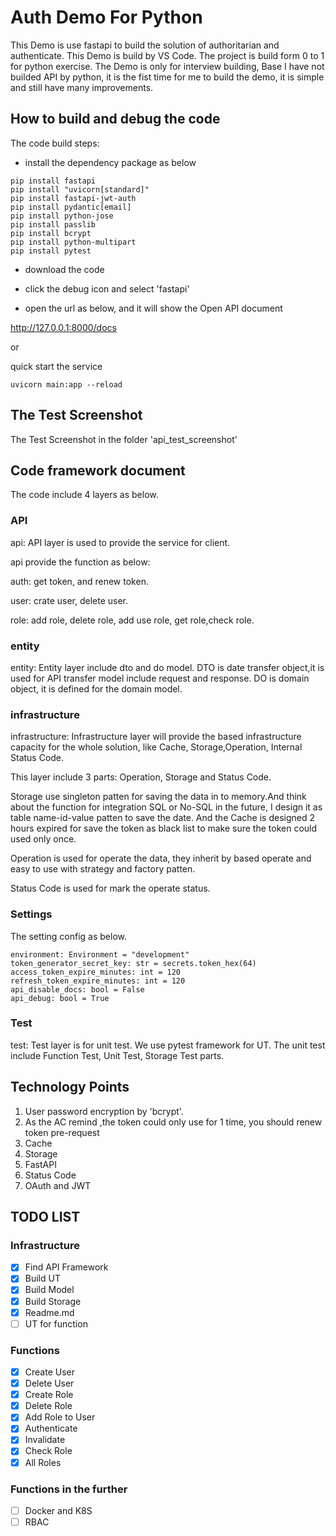 # Auth Demo For Python

This Demo is use fastapi to build the solution of authoritarian and authenticate.
This Demo is build by VS Code. The project is build form 0 to 1 for python exercise. The Demo is only for interview building, Base I have not builded API by python, it is the fist time for me to build the demo, it is simple and still have many improvements.

## How to build and debug the code

The code build steps:

- install the dependency package as below

```shell
pip install fastapi
pip install "uvicorn[standard]"
pip install fastapi-jwt-auth
pip install pydantic[email]
pip install python-jose
pip install passlib
pip install bcrypt
pip install python-multipart
pip install pytest
```

- download the code

- click the debug icon and select 'fastapi'

- open the url as below, and it will show the Open API document

<http://127.0.0.1:8000/docs>

or

quick start the service

`uvicorn main:app --reload`

## The Test Screenshot

The Test Screenshot in the folder 'api_test_screenshot'

## Code framework document

The code include 4 layers as below.

### API

api: API layer is used to provide the service for client.

api provide the function as below:

auth: get token, and renew token.

user: crate user, delete user.

role: add role, delete role, add use role, get role,check role.

### entity

entity: Entity layer include dto and do model. DTO is date transfer object,it is used for API transfer model include request and response. DO is domain object, it is defined for the domain model.

### infrastructure

infrastructure: Infrastructure layer will provide the based infrastructure capacity for the whole solution, like Cache, Storage,Operation, Internal Status Code.

This layer include 3 parts: Operation, Storage and Status Code.

Storage use singleton patten for saving the data in to memory.And think about the function for integration SQL or No-SQL in the future, I design it as table name-id-value patten to save the date. And the Cache is designed 2 hours expired for save the token as black list to make sure the token could used only once.

Operation is used for operate the data, they inherit by based operate and easy to use with strategy and factory patten.

Status Code is used for mark the operate status.

### Settings

The setting config as below.

```text
environment: Environment = "development"
token_generator_secret_key: str = secrets.token_hex(64)
access_token_expire_minutes: int = 120
refresh_token_expire_minutes: int = 120
api_disable_docs: bool = False
api_debug: bool = True
```

### Test

test: Test layer is for unit test. We use pytest framework for UT. The unit test include Function Test, Unit Test, Storage Test parts.

## Technology Points

1. User password encryption by 'bcrypt'.
2. As the AC remind ,the token could only use for 1 time, you should renew token pre-request
3. Cache
4. Storage
5. FastAPI
6. Status Code
7. OAuth and JWT

## TODO LIST

### Infrastructure

- [x] Find API Framework
- [x] Build UT
- [x] Build Model
- [x] Build Storage
- [x] Readme.md
- [ ] UT for function

### Functions

- [x] Create User
- [x] Delete User
- [x] Create Role
- [x] Delete Role
- [x] Add Role to User
- [x] Authenticate
- [x] Invalidate
- [x] Check Role
- [x] All Roles

### Functions in the further

- [ ] Docker and K8S
- [ ] RBAC

